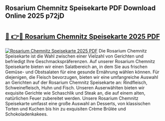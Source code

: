 ## Rosarium Chemnitz Speisekarte PDF Download Online 2025 p72jD

# <h2><a href="http://gc92a9.nevu.top/?p=Rosarium+Chemnitz+Speisekarte">🔗 👉🔴 Rosarium Chemnitz Speisekarte 2025 PDF</a></h2>

[![Rosarium Chemnitz Speisekarte 2025 PDF](https://i.imgur.com/dBaPXMq.png)](http://gc92a9.nevu.top/?p=Rosarium+Chemnitz+Speisekarte)
Die Rosarium Chemnitz Speisekarte ist die Wahl zwischen einer Vielzahl von Gerichten und befriedigt Ihre Geschmackspräferenzen. Auf unserer Rosarium Chemnitz Speisekarte bieten wir einen Salatbereich an, in dem Sie aus frischen Gemüse- und Obstsalaten für eine gesunde Ernährung wählen können. Für diejenigen, die Fleisch bevorzugen, bieten wir eine umfangreiche Auswahl an Gerichten auf der Rosarium Chemnitz Speisekarte an: Rindfleisch, Schweinefleisch, Huhn und Fisch. Unseren Auserwählten bieten wir exquisite Gerichte wie Schaschlik und Steak an, die auf einem alten, natürlichen Feuer zubereitet werden. Unsere Rosarium Chemnitz Speisekarte umfasst eine große Auswahl an Desserts, von klassischen Torten und Kuchen bis hin zu exquisiten Crème Brûlée und Schokoladenkakees.
